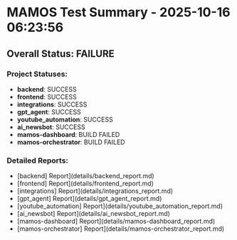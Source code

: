 # MAMOS Test Summary - 2025-10-16 06:23:56

## Overall Status: FAILURE

### Project Statuses:
- **backend**: SUCCESS
- **frontend**: SUCCESS
- **integrations**: SUCCESS
- **gpt_agent**: SUCCESS
- **youtube_automation**: SUCCESS
- **ai_newsbot**: SUCCESS
- **mamos-dashboard**: BUILD FAILED
- **mamos-orchestrator**: BUILD FAILED

### Detailed Reports:
- [backend] Report](details/backend_report.md)
- [frontend] Report](details/frontend_report.md)
- [integrations] Report](details/integrations_report.md)
- [gpt_agent] Report](details/gpt_agent_report.md)
- [youtube_automation] Report](details/youtube_automation_report.md)
- [ai_newsbot] Report](details/ai_newsbot_report.md)
- [mamos-dashboard] Report](details/mamos-dashboard_report.md)
- [mamos-orchestrator] Report](details/mamos-orchestrator_report.md)
